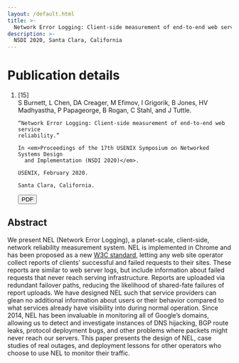```yaml
---
layout: /default.html
title: >-
  Network Error Logging: Client-side measurement of end-to-end web service reliability
description: >-
  NSDI 2020, Santa Clara, California
---
```


# Publication details

<ol class="publications">
<li class="reference">
  <div class="citation_number">[15]</div>
  <div class="details">
    <a href="015-nel/"><span class="glyphicon glyphicon-list-alt"></span></a>
  </div>
  <div class="citation">
    S Burnett, L Chen, DA Creager, M Efimov, I Grigorik, B Jones, HV Madhyastha,
    P Papageorge, B Rogan, C Stahl, and J Tuttle.

    “Network Error Logging: Client-side measurement of end-to-end web service
    reliability.”

    In <em>Proceedings of the 17th USENIX Symposium on Networked Systems Design
      and Implementation (NSDI 2020)</em>.

    USENIX, February 2020.

    Santa Clara, California.
  </div>

  <div class="downloads">
    <a href="nel-paper.pdf">
    <button type="button" class="btn btn-primary">
      <span class="glyphicon glyphicon-download"></span> PDF
    </button>
    </a>
  </div>
</li>
</ol>

## Abstract

We present NEL (Network Error Logging), a planet-scale, client-side, network
reliability measurement system. NEL is implemented in Chrome and has been
proposed as a new [W3C standard](https://w3c.github.io/network-error-logging/),
letting any web site operator collect reports of clients’ successful and failed
requests to their sites. These reports are similar to web server logs, but
include information about failed requests that never reach serving
infrastructure. Reports are uploaded via redundant failover paths, reducing the
likelihood of shared-fate failures of report uploads. We have designed NEL such
that service providers can glean no additional information about users or their
behavior compared to what services already have visibility into during normal
operation. Since 2014, NEL has been invaluable in monitoring all of Google’s
domains, allowing us to detect and investigate instances of DNS hijacking, BGP
route leaks, protocol deployment bugs, and other problems where packets might
never reach our servers. This paper presents the design of NEL, case studies of
real outages, and deployment lessons for other operators who choose to use NEL
to monitor their traffic.
